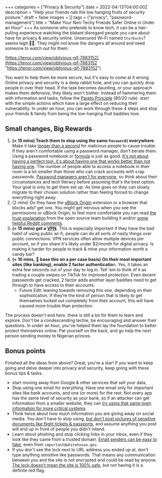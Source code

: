 +++
categories = ["Privacy & Security"]
date = 2022-04-13T04:00:00Z
description = "Help your friends nab the low hanging fruits of security posture."
draft = false
images = []
tags = ["privacy", "password-management"]
title = "Make Your Non-Techy Friends Safer Online in Under an Hour"
+++
As someone who pretends to know tech, it can be a hair-pulling experience watching the blatant disregard people you care about have for privacy & security online. Unsecured Wi-Fi named `Sturbucks`? seems legit 🤦‍♀️. They might not know the dangers all around and need someone to watch out for them.

[https://tenor.com/view/oblivious-gif-7883152](https://tenor.com/view/oblivious-gif-7883152 "https://tenor.com/view/oblivious-gif-7883152")

You want to help them be more secure, but it's easy to come at it wrong. Online privacy and security is a deep rabbit hole, and you can quickly drop people in over their head. If the task becomes daunting, or your approach makes them defensive, they likely won't bother. Instead of hammering them with information and tasks, follow the [Pareto Principle](https://lawsofux.com/pareto-principle) (80/20 rule): start with the simple actions which have a large effect on reducing their vulnerability. In under an hour, you can work through these 4 steps and stop your friends & family from being the low-hanging fruit baddies love.

## Small changes, Big Rewards

1. **(< 15 mins) Teach them to stop using the same `Password1` everywhere**. Make it take [longer than a second](https://www.techrepublic.com/article/most-of-the-worlds-most-popular-passwords-can-be-cracked-in-under-a-second/) for malicious people to cause trouble. If they aren't comfortable using a password manager, don't berate them. Using a password notebook or [formula](https://hdf.net/password-formulas/) is just as good. [It's not about having a perfect tool, it's about having one that works better than not having one](https://www.troyhunt.com/password-managers-dont-have-to-be-perfect-they-just-have-to-be-better-than-not-having-one/). The number of people able to access a notebook in their room is a lot smaller than those who can crack accounts with crap passwords. [Password managers aren't for everyone](https://medium.com/@stuartschechter/before-you-use-a-password-manager-9f5949ccf168), so think about their circumstances and tech literacy before assuming that's the best option. Your goal is only to get them set up. As time goes on they can slowly migrate to their chosen solution rather than feeling forced to change everything right away.
2. (2 mins) Do they have the [uBlock Origin](https://ublockorigin.com/) extension or a browser that blocks ads? get one. You might get nervous when you see the permissions or uBlock Origin, to feel more comfortable you can read [the trust explanation](https://github.com/gorhill/uBlock/wiki/Can-you-trust-uBlock-Origin%3F) from the open source team building it and/or [some helpful Reddit comments](https://www.reddit.com/r/privacy/comments/amy91s/ublock_origin_permissions_ok/).
3. **(< 15 mins) get a** [**VPN**](https://restoreprivacy.com/vpn/)**.** This is especially important if they have the bad habit of using public wi-fi, people can do all sorts of nasty things over public connections. VPN services often allow multiple devices per account, so if you share it's likely under $2/month for digital privacy. Is making it harder for people to track & mine your information worth a candy bar?
4. **(< 10 mins,** 🤔 **base this on a per case basis)** **On their most important sites (like banking), enable 2 factor authenticatio**n. Yes, it takes an extra few seconds out of your day to log in. Tell 'em to think of it as trading a couple swipes on TikTok for improved protection. Even decent passwords get cracked, 2 factor adds another layer baddies need to get through to have access to their accounts.
   * Future Edit: leaning towards removing this one, depending on their sophistication. If they’re the kind of person that is likely to get themselves locked out completely from their account, this will have caused more trouble than protection.

The process doesn't end here, there is still a lot for them to learn and explore. Don't be a condescending techie, be encouraging and answer their questions. In under an hour, you've helped them lay the foundation to better protect themselves online. Pat yourself on the back, and go help the next person sending money to Nigerian princes.

## Bonus points

Finished all the ideas from above? Great, you're a star! If you want to keep going and delve deeper into privacy and security, keep going with these bonus tips & tasks.

* start moving away from Google & other services that sell your data, <link to my de-googling article>
* Stop using one email for everything. Have one email only for important sites like bank accounts, and one (or more) for the rest. Not every app has the same level of security as your bank, so if an attacker can get information from a smaller website, they can [try using that same login information for more critical systems](https://www.cloudflare.com/learning/bots/what-is-credential-stuffing/).
* Think twice about how much information you are giving away on social media. You don't have to stop using, [but don't post pictures of sensitive documents like flight tickets & passports](https://mango.pdf.zone/finding-former-australian-prime-minister-tony-abbotts-passport-number-on-instagram), and assume anything you post will end up in front of people you didn't intend.
* Learn about phishing and stop clicking links in your inbox, even if they look like they came from a trusted domain. [Email senders can be easy to fake](https://www.vox.com/recode/2020/4/2/21202852/coronavirus-scam-email-who-spoofing-domain-dmarc), even from `important@whitehouse.gov`.
* If you don't see the lock next to URL address you ended up at, don't type anything sensitive like passwords. That means any communication between you and the site is not encrypted and could be read by anyone. [The lock doesn't mean the site is 100% safe](https://www.xudongz.com/blog/2017/idn-phishing/), but not having it is a definite red flag.